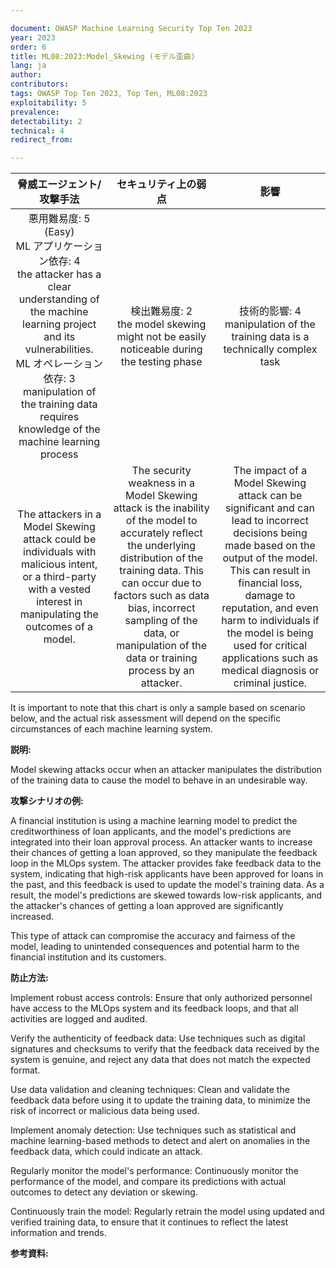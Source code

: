 ```yaml
---

document: OWASP Machine Learning Security Top Ten 2023
year: 2023
order: 6
title: ML08:2023:Model_Skewing (モデル歪曲)
lang: ja
author:
contributors:
tags: OWASP Top Ten 2023, Top Ten, ML08:2023
exploitability: 5
prevalence:
detectability: 2
technical: 4
redirect_from:

---
```


|                                                                                                                          脅威エージェント/攻撃手法                                                                                                                             |                                                                                                                                            セキュリティ上の弱点                                                                                                                                        |                                                                                                                                                               影響                                                                                                                                                                 |
|:------------------------------------------------------------------------------------------------------------------------------------------------------------------------------------------------------------------------------------------------------------------------------:|:------------------------------------------------------------------------------------------------------------------------------------------------------------------------------------------------------------------------------------------------------------------------------------------------------:|:----------------------------------------------------------------------------------------------------------------------------------------------------------------------------------------------------------------------------------------------------------------------------------------------------------------------------------:|
| 悪用難易度: 5 (Easy)<br>ML アプリケーション依存: 4<br>the attacker has a clear understanding of the machine learning project and its vulnerabilities.<br>ML オペレーション依存: 3<br>manipulation of the training data requires knowledge of the machine learning process      |                                                                                                      検出難易度: 2<br>the model skewing might not be easily noticeable during the testing phase                                                                                                        |                                                                                                                          技術的影響: 4 <br>manipulation of the training data is a technically complex task                                                                                                                         |
| The attackers in a Model Skewing attack could be individuals with malicious intent, or a third-party with a vested interest in manipulating the outcomes of a model.                                                                                                           | The security weakness in a Model Skewing attack is the inability of the model to accurately reflect the underlying distribution of the training data. This can occur due to factors such as data bias, incorrect sampling of the data, or manipulation of the data or training process by an attacker. | The impact of a Model Skewing attack can be significant and can lead to incorrect decisions being made based on the output of the model. This can result in financial loss, damage to reputation, and even harm to individuals if the model is being used for critical applications such as medical diagnosis or criminal justice. |


It is important to note that this chart is only a sample based on scenario below, and the actual risk assessment will depend on the specific circumstances of each machine learning system.



**説明:**

Model skewing attacks occur when an attacker manipulates the distribution of the training data to cause the model to behave in an undesirable way.



**攻撃シナリオの例:**

A financial institution is using a machine learning model to predict the creditworthiness of loan applicants, and the model's predictions are integrated into their loan approval process. 
An attacker wants to increase their chances of getting a loan approved, so they manipulate the feedback loop in the MLOps system. 
The attacker provides fake feedback data to the system, indicating that high-risk applicants have been approved for loans in the past, and this feedback is used to update the model's training data. 
As a result, the model's predictions are skewed towards low-risk applicants, and the attacker's chances of getting a loan approved are significantly increased.







This type of attack can compromise the accuracy and fairness of the model, leading to unintended consequences and potential harm to the financial institution and its customers.



**防止方法:**

Implement robust access controls: Ensure that only authorized personnel have access to the MLOps system and its feedback loops, and that all activities are logged and audited.



Verify the authenticity of feedback data: Use techniques such as digital signatures and checksums to verify that the feedback data received by the system is genuine, and reject any data that does not match the expected format.




Use data validation and cleaning techniques: Clean and validate the feedback data before using it to update the training data, to minimize the risk of incorrect or malicious data being used.



Implement anomaly detection: Use techniques such as statistical and machine learning-based methods to detect and alert on anomalies in the feedback data, which could indicate an attack.



Regularly monitor the model's performance: Continuously monitor the performance of the model, and compare its predictions with actual outcomes to detect any deviation or skewing. 



Continuously train the model: Regularly retrain the model using updated and verified training data, to ensure that it continues to reflect the latest information and trends.



**参考資料:**
